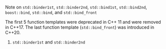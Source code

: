 Note on ```std::binder1st```, ```std::binder2nd```, ```std::bind1st```, ```std::bind2nd```, 
```boost::bind```, ```std::bind```, and ```std::bind_front```

The first 5 function templates were deprecated in C++ 11 and were removed in C++17.
The last function template (```std::bind_front```) was introduced in C++20.

1. ```std::binder1st``` and ```std::binder2nd```






